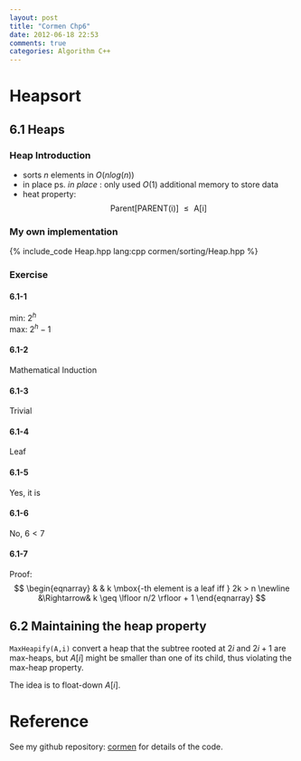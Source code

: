 ```yaml
---
layout: post
title: "Cormen Chp6"
date: 2012-06-18 22:53
comments: true
categories: Algorithm C++
---
```



# Heapsort
## 6.1 Heaps
### Heap Introduction
- sorts $n$ elements in $O(nlog(n))$
- in place
	ps. _in place_ : only used $O(1)$ additional memory to store data
- heat property: $$\mbox{Parent[PARENT(i)] } \leq \mbox{ A[i]}$$

### My own implementation
{% include_code Heap.hpp lang:cpp cormen/sorting/Heap.hpp %}

### Exercise

#### 6.1-1

min: $2 ^ h$  
max: $2 ^ h - 1$

#### 6.1-2
Mathematical Induction

#### 6.1-3
Trivial

#### 6.1-4
Leaf

#### 6.1-5
Yes, it is

#### 6.1-6
No, $6 < 7$

#### 6.1-7

Proof:
$$
\begin{eqnarray}
& & k \mbox{-th element is a leaf iff } 2k > n \newline
&\Rightarrow& k \geq \lfloor n/2 \rfloor + 1
\end{eqnarray}
$$

## 6.2 Maintaining the heap property

`MaxHeapify(A,i)` convert a heap that the subtree rooted at $2 i$ and 
$2 i + 1$ are max-heaps, but $A[i]$ might be smaller than one of its 
child, thus violating the max-heap property.  

The idea is to float-down $A[i]$.



# Reference
See my github repository: [cormen](https://github.com/wush978/cormen) for details of the code.
